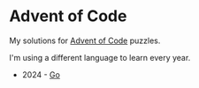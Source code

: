 # Advent of Code

My solutions for [Advent of Code](https://adventofcode.com) puzzles.

I'm using a different language to learn every year.

-  2024 - [Go](https://go.dev/)

